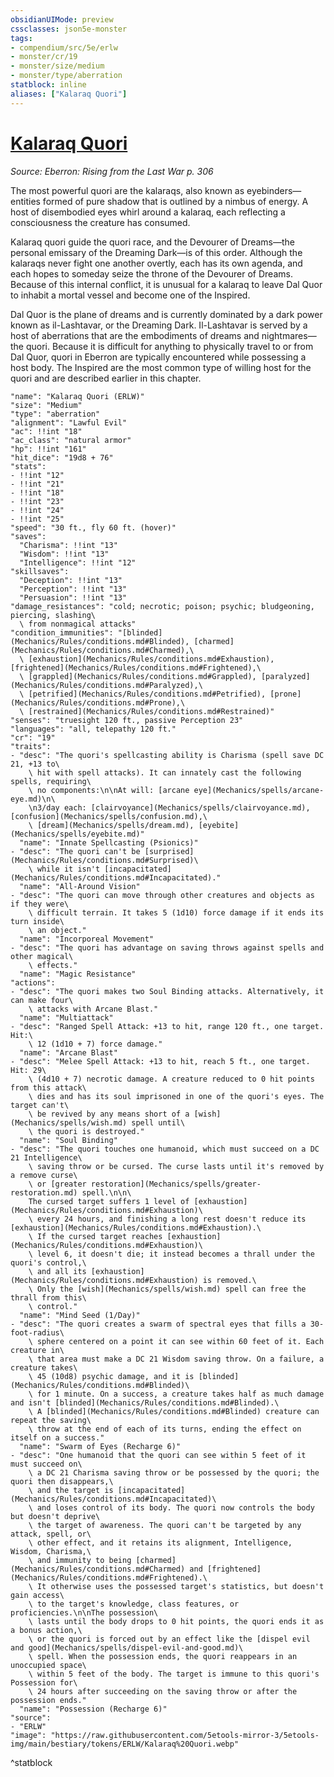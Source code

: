 ```yaml
---
obsidianUIMode: preview
cssclasses: json5e-monster
tags:
- compendium/src/5e/erlw
- monster/cr/19
- monster/size/medium
- monster/type/aberration
statblock: inline
aliases: ["Kalaraq Quori"]
---
```

# [Kalaraq Quori](Mechanics\bestiary\aberration/kalaraq-quori-erlw.md)
*Source: Eberron: Rising from the Last War p. 306*  

The most powerful quori are the kalaraqs, also known as eyebinders—entities formed of pure shadow that is outlined by a nimbus of energy. A host of disembodied eyes whirl around a kalaraq, each reflecting a consciousness the creature has consumed.

Kalaraq quori guide the quori race, and the Devourer of Dreams—the personal emissary of the Dreaming Dark—is of this order. Although the kalaraqs never fight one another overtly, each has its own agenda, and each hopes to someday seize the throne of the Devourer of Dreams. Because of this internal conflict, it is unusual for a kalaraq to leave Dal Quor to inhabit a mortal vessel and become one of the Inspired.

Dal Quor is the plane of dreams and is currently dominated by a dark power known as il-Lashtavar, or the Dreaming Dark. Il-Lashtavar is served by a host of aberrations that are the embodiments of dreams and nightmares—the quori. Because it is difficult for anything to physically travel to or from Dal Quor, quori in Eberron are typically encountered while possessing a host body. The Inspired are the most common type of willing host for the quori and are described earlier in this chapter.

```statblock
"name": "Kalaraq Quori (ERLW)"
"size": "Medium"
"type": "aberration"
"alignment": "Lawful Evil"
"ac": !!int "18"
"ac_class": "natural armor"
"hp": !!int "161"
"hit_dice": "19d8 + 76"
"stats":
- !!int "12"
- !!int "21"
- !!int "18"
- !!int "23"
- !!int "24"
- !!int "25"
"speed": "30 ft., fly 60 ft. (hover)"
"saves":
  "Charisma": !!int "13"
  "Wisdom": !!int "13"
  "Intelligence": !!int "12"
"skillsaves":
  "Deception": !!int "13"
  "Perception": !!int "13"
  "Persuasion": !!int "13"
"damage_resistances": "cold; necrotic; poison; psychic; bludgeoning, piercing, slashing\
  \ from nonmagical attacks"
"condition_immunities": "[blinded](Mechanics/Rules/conditions.md#Blinded), [charmed](Mechanics/Rules/conditions.md#Charmed),\
  \ [exhaustion](Mechanics/Rules/conditions.md#Exhaustion), [frightened](Mechanics/Rules/conditions.md#Frightened),\
  \ [grappled](Mechanics/Rules/conditions.md#Grappled), [paralyzed](Mechanics/Rules/conditions.md#Paralyzed),\
  \ [petrified](Mechanics/Rules/conditions.md#Petrified), [prone](Mechanics/Rules/conditions.md#Prone),\
  \ [restrained](Mechanics/Rules/conditions.md#Restrained)"
"senses": "truesight 120 ft., passive Perception 23"
"languages": "all, telepathy 120 ft."
"cr": "19"
"traits":
- "desc": "The quori's spellcasting ability is Charisma (spell save DC 21, +13 to\
    \ hit with spell attacks). It can innately cast the following spells, requiring\
    \ no components:\n\nAt will: [arcane eye](Mechanics/spells/arcane-eye.md)\n\
    \n3/day each: [clairvoyance](Mechanics/spells/clairvoyance.md), [confusion](Mechanics/spells/confusion.md),\
    \ [dream](Mechanics/spells/dream.md), [eyebite](Mechanics/spells/eyebite.md)"
  "name": "Innate Spellcasting (Psionics)"
- "desc": "The quori can't be [surprised](Mechanics/Rules/conditions.md#Surprised)\
    \ while it isn't [incapacitated](Mechanics/Rules/conditions.md#Incapacitated)."
  "name": "All-Around Vision"
- "desc": "The quori can move through other creatures and objects as if they were\
    \ difficult terrain. It takes 5 (1d10) force damage if it ends its turn inside\
    \ an object."
  "name": "Incorporeal Movement"
- "desc": "The quori has advantage on saving throws against spells and other magical\
    \ effects."
  "name": "Magic Resistance"
"actions":
- "desc": "The quori makes two Soul Binding attacks. Alternatively, it can make four\
    \ attacks with Arcane Blast."
  "name": "Multiattack"
- "desc": "Ranged Spell Attack: +13 to hit, range 120 ft., one target. Hit:\
    \ 12 (1d10 + 7) force damage."
  "name": "Arcane Blast"
- "desc": "Melee Spell Attack: +13 to hit, reach 5 ft., one target. Hit: 29\
    \ (4d10 + 7) necrotic damage. A creature reduced to 0 hit points from this attack\
    \ dies and has its soul imprisoned in one of the quori's eyes. The target can't\
    \ be revived by any means short of a [wish](Mechanics/spells/wish.md) spell until\
    \ the quori is destroyed."
  "name": "Soul Binding"
- "desc": "The quori touches one humanoid, which must succeed on a DC 21 Intelligence\
    \ saving throw or be cursed. The curse lasts until it's removed by a remove curse\
    \ or [greater restoration](Mechanics/spells/greater-restoration.md) spell.\n\n\
    The cursed target suffers 1 level of [exhaustion](Mechanics/Rules/conditions.md#Exhaustion)\
    \ every 24 hours, and finishing a long rest doesn't reduce its [exhaustion](Mechanics/Rules/conditions.md#Exhaustion).\
    \ If the cursed target reaches [exhaustion](Mechanics/Rules/conditions.md#Exhaustion)\
    \ level 6, it doesn't die; it instead becomes a thrall under the quori's control,\
    \ and all its [exhaustion](Mechanics/Rules/conditions.md#Exhaustion) is removed.\
    \ Only the [wish](Mechanics/spells/wish.md) spell can free the thrall from this\
    \ control."
  "name": "Mind Seed (1/Day)"
- "desc": "The quori creates a swarm of spectral eyes that fills a 30-foot-radius\
    \ sphere centered on a point it can see within 60 feet of it. Each creature in\
    \ that area must make a DC 21 Wisdom saving throw. On a failure, a creature takes\
    \ 45 (10d8) psychic damage, and it is [blinded](Mechanics/Rules/conditions.md#Blinded)\
    \ for 1 minute. On a success, a creature takes half as much damage and isn't [blinded](Mechanics/Rules/conditions.md#Blinded).\
    \ A [blinded](Mechanics/Rules/conditions.md#Blinded) creature can repeat the saving\
    \ throw at the end of each of its turns, ending the effect on itself on a success."
  "name": "Swarm of Eyes (Recharge 6)"
- "desc": "One humanoid that the quori can see within 5 feet of it must succeed on\
    \ a DC 21 Charisma saving throw or be possessed by the quori; the quori then disappears,\
    \ and the target is [incapacitated](Mechanics/Rules/conditions.md#Incapacitated)\
    \ and loses control of its body. The quori now controls the body but doesn't deprive\
    \ the target of awareness. The quori can't be targeted by any attack, spell, or\
    \ other effect, and it retains its alignment, Intelligence, Wisdom, Charisma,\
    \ and immunity to being [charmed](Mechanics/Rules/conditions.md#Charmed) and [frightened](Mechanics/Rules/conditions.md#Frightened).\
    \ It otherwise uses the possessed target's statistics, but doesn't gain access\
    \ to the target's knowledge, class features, or proficiencies.\n\nThe possession\
    \ lasts until the body drops to 0 hit points, the quori ends it as a bonus action,\
    \ or the quori is forced out by an effect like the [dispel evil and good](Mechanics/spells/dispel-evil-and-good.md)\
    \ spell. When the possession ends, the quori reappears in an unoccupied space\
    \ within 5 feet of the body. The target is immune to this quori's Possession for\
    \ 24 hours after succeeding on the saving throw or after the possession ends."
  "name": "Possession (Recharge 6)"
"source":
- "ERLW"
"image": "https://raw.githubusercontent.com/5etools-mirror-3/5etools-img/main/bestiary/tokens/ERLW/Kalaraq%20Quori.webp"
```
^statblock